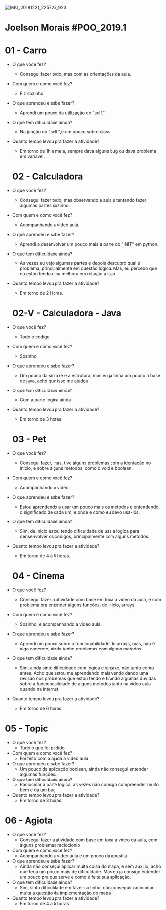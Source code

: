![IMG_20181221_225725_923](https://user-images.githubusercontent.com/47991290/55801605-cf482f80-5aac-11e9-934f-59010427f299.jpg)

# Joelson Morais #POO_2019.1
# 01 - Carro
- O que você fez?
  - Consegui fazer todo, mas com as orientações da aula.
- Com quem e como você fez?
  - Fiz sozinho
- O que aprendeu e sabe fazer?
  - Aprendi um pouco da utilização do "self."
- O que tem dificuldade ainda?
  - Na junção do "self.",e um pouco sobre class
- Quanto tempo levou pra fazer a atividade?
  - Em torno de 1h e meia, sempre dava alguns bug ou dava problema em variavel.
  
  # 02 - Calculadora
- O que você fez?
  - Consegui fazer todo, mas observando a aula e tentando fazer algumas partes sozinho.
- Com quem e como você fez?
  - Acompanhando a video aula.
- O que aprendeu e sabe fazer?
  - Aprendi a desenvolver um pouco mais a parte do "INIT" em python.
- O que tem dificuldade ainda?
  - As vezes eu vejo algumas partes e depois descubro qual é problema, principalmente em questão logica. Mas, eu percebo que eu estou tendo uma melhora em relação a isso.
- Quanto tempo levou pra fazer a atividade?
  - Em torno de 2 Horas.
  
  # 02-V - Calculadora - Java
- O que você fez?
  - Todo o codigo
- Com quem e como você fez?
  - Sozinho
- O que aprendeu e sabe fazer?
  - Um pouco da sintaxe e a estrutura, mas eu ja tinha um pouco a base de java, acho que isso me ajudou
- O que tem dificuldade ainda?
  - Com a parte logica ainda
- Quanto tempo levou pra fazer a atividade?
  - Em torno de 3 horas.
  
  # 03 - Pet
- O que você fez?
  - Consegui fazer, mas, tive alguns problemas com a identação no inicio, e sobre alguns metodos, como o void e boolean.
- Com quem e como você fez?
  - Acompanhando o video.
- O que aprendeu e sabe fazer?
  - Estou aprendendo a usar um pouco mais os métodos e entendendo o significado de cada um, e onde e como eu devo usa-lós.
- O que tem dificuldade ainda?
  - Sim, de inicio estou tendo dificuldade de usa a logica para densenvolver os codigos, principalmente com alguns metodos.
- Quanto tempo levou pra fazer a atividade?
  - Em torno de 4 à 5 horas.
  
   # 04 - Cinema
- O que você fez?
  - Consegui fazer a atividade com base em toda a video da aula, e com problema pra entender alguns funções, de inicio, arrays.
- Com quem e como você fez?
  - Sozinho, e acompanhando a video aula.
- O que aprendeu e sabe fazer?
  - Aprendi um pouco sobre a funcionabilidade do arrays, mas, não é algo concreto, ainda tenho problemas com alguns metodos.
- O que tem dificuldade ainda?
  - Sim, ainda sinto dificuldade com logica e sintaxe, não tanto como antes. Acho que estou me aprendendo mais vendo dando uma revisão nos problemas que estou tendo e tirando algumas duvidas sobre a funcionabildiade de alguns metodos tanto na video aula quando na internet.
- Quanto tempo levou pra fazer a atividade?
  - Em torno de 6 horas.
  
 # 05 - Topic
- O que você fez?
  - Tudo o que foi pedido
- Com quem e como você fez?
  - Foi feito com a ajuda a video aula
- O que aprendeu e sabe fazer?
  - Um pouco da aplicação boolean, ainda não consegui entender algumas funções.
- O que tem dificuldade ainda?
  - Raciocinar a parte logica, as vezes não consigo compreender muito bem e da um bug
- Quanto tempo levou pra fazer a atividade?
  - Em torno de 3 horas.
  
# 06 - Agiota
- O que você fez?
  - Consegui fazer a atividade com base em toda a video da aula, com alguns problemas raciocionio
- Com quem e como você fez?
  - Acompanhando a video aula e um pouco da apostila
- O que aprendeu e sabe fazer?
  - Ainda não consegui aplicar muita coisa do mapa, e sem auxilio, acho que teria um pouco mais de dificuldade.
  Mas eu ja consigo entender um pouco pra que serve e como é feita sua aplicação.
- O que tem dificuldade ainda?
  - Sim, sinto dificuldade em fazer sozinho, não conseguir raciocinar muita a questão da implementação do mapa.
- Quanto tempo levou pra fazer a atividade?
  - Em torno de 4 a 5 horas
